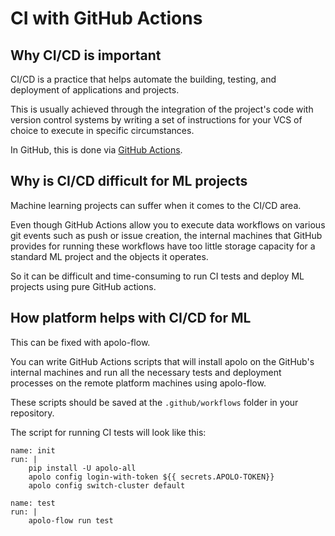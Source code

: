 # CI with GitHub Actions

## Why CI/CD is important

CI/CD is a practice that helps automate the building, testing, and deployment of applications and projects.

This is usually achieved through the integration of the project's code with version control systems by writing a set of instructions for your VCS of choice to execute in specific circumstances.

In GitHub, this is done via [GitHub Actions](https://github.com/features/actions).

## Why is CI/CD difficult for ML projects

Machine learning projects can suffer when it comes to the CI/CD area.&#x20;

Even though GitHub Actions allow you to execute data workflows on various git events such as push or issue creation, the internal machines that GitHub provides for running these workflows have too little storage capacity for a standard ML project and the objects it operates.&#x20;

So it can be difficult and time-consuming to run CI tests and deploy ML projects using pure GitHub actions.

## How platform helps with CI/CD for ML

This can be fixed with apolo-flow.&#x20;

You can write GitHub Actions scripts that will install apolo on the GitHub's internal machines and run all the necessary tests and deployment processes on the remote platform machines using apolo-flow.

These scripts should be saved at the `.github/workflows` folder in your repository.

The script for running CI tests will look like this:

```
name: init
run: |
    pip install -U apolo-all
    apolo config login-with-token ${{ secrets.APOLO-TOKEN}}
    apolo config switch-cluster default
    
name: test
run: |
    apolo-flow run test
```
